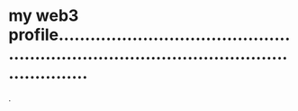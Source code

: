 # my web3 profile................................................................................................................
.
